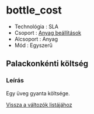 # bottle\_cost

* Technológia : SLA
* Csoport : [Anyag beállítások](../../konfig/sla_parameters.md)
* Alcsoport : Anyag
* Mód : Egyszerű

## Palackonkénti költség

### Leírás

Egy üveg gyanta költsége.

[Vissza a változók listájához](./)

